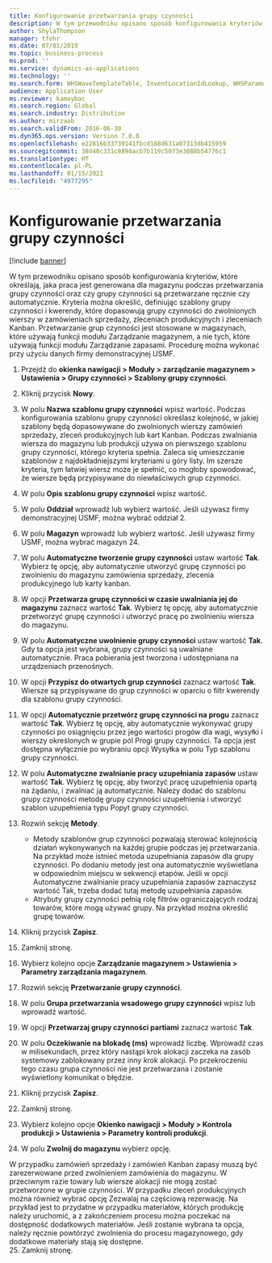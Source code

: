 ```yaml
---
title: Konfigurowanie przetwarzania grupy czynności
description: W tym przewodniku opisano sposób konfigurowania kryteriów, które określają, jaka praca jest generowana dla magazynu podczas przetwarzania grupy czynności oraz czy grupy czynności są przetwarzane ręcznie czy automatycznie.
author: ShylaThompson
manager: tfehr
ms.date: 07/01/2019
ms.topic: business-process
ms.prod: ''
ms.service: dynamics-ax-applications
ms.technology: ''
ms.search.form: WHSWaveTemplateTable, InventLocationIdLookup, WHSParameters, ProdParameters, whswavetablecreatenew, WHSWaveTable, WHSWaveAttributes, WHSKanbanWaveTable, WHSWaveTableListPage, WHSKanbanWaveTableListPage
audience: Application User
ms.reviewer: kamaybac
ms.search.region: Global
ms.search.industry: Distribution
ms.author: mirzaab
ms.search.validFrom: 2016-06-30
ms.dyn365.ops.version: Version 7.0.0
ms.openlocfilehash: e22816b33739141fbcd188d631a07313db415959
ms.sourcegitcommit: 38d40c331c8894acb7b119c5073e3088b54776c1
ms.translationtype: HT
ms.contentlocale: pl-PL
ms.lasthandoff: 01/15/2021
ms.locfileid: "4977295"
---
```

# <a name="configure-wave-processing"></a>Konfigurowanie przetwarzania grupy czynności

[!include [banner](../../includes/banner.md)]

W tym przewodniku opisano sposób konfigurowania kryteriów, które określają, jaka praca jest generowana dla magazynu podczas przetwarzania grupy czynności oraz czy grupy czynności są przetwarzane ręcznie czy automatycznie. Kryteria można określić, definiując szablony grupy czynności i kwerendy, które dopasowują grupy czynności do zwolnionych wierszy w zamówieniach sprzedaży, zleceniach produkcyjnych i zleceniach Kanban. Przetwarzanie grup czynności jest stosowane w magazynach, które używają funkcji modułu Zarządzanie magazynem, a nie tych, które używają funkcji modułu Zarządzanie zapasami. Procedurę można wykonać przy użyciu danych firmy demonstracyjnej USMF.

1. Przejdź do **okienka nawigacji > Moduły > zarządzanie magazynem > Ustawienia > Grupy czynności > Szablony grupy czynności**.
2. Kliknij przycisk **Nowy**.
3. W polu **Nazwa szablonu grupy czynności** wpisz wartość. Podczas konfigurowania szablonu grupy czynności określasz kolejność, w jakiej szablony będą dopasowywane do zwolnionych wierszy zamówień sprzedaży, zleceń produkcyjnych lub kart Kanban. Podczas zwalniania wiersza do magazynu lub produkcji używa on pierwszego szablonu grupy czynności, którego kryteria spełnia. Zaleca się umieszczanie szablonów z najdokładniejszymi kryteriami u góry listy. Im szersze kryteria, tym łatwiej wiersz może je spełnić, co mogłoby spowodować, że wiersze będą przypisywane do niewłaściwych grup czynności.  
4. W polu **Opis szablonu grupy czynności** wpisz wartość.
5. W polu **Oddział** wprowadź lub wybierz wartość. Jeśli używasz firmy demonstracyjnej USMF, można wybrać oddział 2.  
6. W polu **Magazyn** wprowadź lub wybierz wartość. Jeśli używasz firmy USMF, można wybrać magazyn 24.  
7. W polu **Automatyczne tworzenie grupy czynności** ustaw wartość **Tak**. Wybierz tę opcję, aby automatycznie utworzyć grupę czynności po zwolnieniu do magazynu zamówienia sprzedaży, zlecenia produkcyjnego lub karty kanban.  
8. W opcji **Przetwarza grupę czynności w czasie uwalniania jej do magazynu** zaznacz wartość **Tak**. Wybierz tę opcję, aby automatycznie przetworzyć grupę czynności i utworzyć pracę po zwolnieniu wiersza do magazynu.  
9. W polu **Automatyczne uwolnienie grupy czynności** ustaw wartość **Tak**. Gdy ta opcja jest wybrana, grupy czynności są uwalniane automatycznie. Praca pobierania jest tworzona i udostępniana na urządzeniach przenośnych.  
10. W opcji **Przypisz do otwartych grup czynności** zaznacz wartość **Tak**. Wiersze są przypisywane do grup czynności w oparciu o filtr kwerendy dla szablonu grupy czynności.  
11. W opcji **Automatycznie przetwórz grupę czynności na progu** zaznacz wartość **Tak**. Wybierz tę opcję, aby automatycznie wykonywać grupy czynności po osiągnięciu przez jego wartości progów dla wagi, wysyłki i wierszy określonych w grupie pól Progi grupy czynności. Ta opcja jest dostępna wyłącznie po wybraniu opcji Wysyłka w polu Typ szablonu grupy czynności.  
12. W polu **Automatyczne zwalnianie pracy uzupełniania zapasów** ustaw wartość **Tak**. Wybierz tę opcję, aby tworzyć pracę uzupełnienia opartą na żądaniu, i zwalniać ją automatycznie. Należy dodać do szablonu grupy czynności metodę grupy czynności uzupełnienia i utworzyć szablon uzupełnienia typu Popyt grupy czynności.  
13. Rozwiń sekcję **Metody**.

    - Metody szablonów grup czynności pozwalają sterować kolejnością działań wykonywanych na każdej grupie podczas jej przetwarzania. Na przykład może istnieć metoda uzupełniania zapasów dla grupy czynności. Po dodaniu metody jest ona automatycznie wyświetlana w odpowiednim miejscu w sekwencji etapów. Jeśli w opcji Automatyczne zwalnianie pracy uzupełniania zapasów zaznaczysz wartość Tak, trzeba dodać tutaj metodę uzupełniania zapasów.  
    - Atrybuty grupy czynności pełnią rolę filtrów ograniczających rodzaj towarów, które mogą używać grupy. Na przykład można określić grupę towarów.  
14. Kliknij przycisk **Zapisz**.
15. Zamknij stronę.
16. Wybierz kolejno opcje **Zarządzanie magazynem > Ustawienia > Parametry zarządzania magazynem**.
17. Rozwiń sekcję **Przetwarzanie grupy czynności**.
18. W polu **Grupa przetwarzania wsadowego grupy czynności** wpisz lub wprowadź wartość.
19. W opcji **Przetwarzaj grupy czynności partiami** zaznacz wartość **Tak**.
20. W polu **Oczekiwanie na blokadę (ms)** wprowadź liczbę. Wprowadź czas w milisekundach, przez który nastąpi krok alokacji zaczeka na zasób systemowy zablokowany przez inny krok alokacji. Po przekroczeniu tego czasu grupa czynności nie jest przetwarzana i zostanie wyświetlony komunikat o błędzie.  
21. Kliknij przycisk **Zapisz**.
22. Zamknij stronę.
23. Wybierz kolejno opcje **Okienko nawigacji > Moduły > Kontrola produkcji > Ustawienia > Parametry kontroli produkcji**.
24. W polu **Zwolnij do magazynu** wybierz opcję.

W przypadku zamówień sprzedaży i zamówień Kanban zapasy muszą być zarezerwowane przed zwolnieniem zamówienia do magazynu. W przeciwnym razie towary lub wiersze alokacji nie mogą zostać przetworzone w grupie czynności. W przypadku zleceń produkcyjnych można również wybrać opcję Zezwalaj na częściową rezerwację. Na przykład jest to przydatne w przypadku materiałów, których produkcję należy uruchomić, a z zakończeniem procesu można poczekać na dostępność dodatkowych materiałów. Jeśli zostanie wybrana ta opcja, należy ręcznie powtórzyć zwolnienia do procesu magazynowego, gdy dodatkowe materiały stają się dostępne.  
25. Zamknij stronę.

